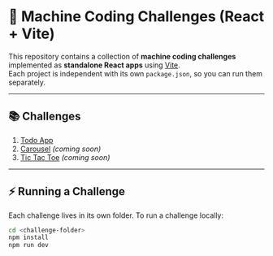 # 🚀 Machine Coding Challenges (React + Vite)

This repository contains a collection of **machine coding challenges** implemented as **standalone React apps** using [Vite](https://vitejs.dev/).  
Each project is independent with its own `package.json`, so you can run them separately.

---

## 📚 Challenges

1. [Todo App](./01-todo-app)
2. [Carousel](./02-carousel) _(coming soon)_
3. [Tic Tac Toe](./03-tic-tac-toe) _(coming soon)_

---

## ⚡ Running a Challenge

Each challenge lives in its own folder. To run a challenge locally:

```bash
cd <challenge-folder>
npm install
npm run dev
```
